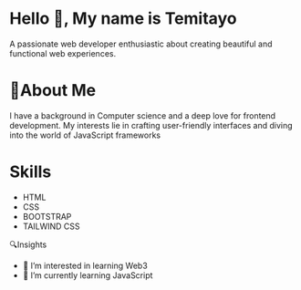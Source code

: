 # Hello 👋, My name is Temitayo 

A passionate web developer enthusiastic about creating beautiful and functional web experiences.

# 💫About Me
I have a background in Computer science and a deep love for frontend development. My interests lie in crafting user-friendly interfaces and diving into the world of JavaScript frameworks

# Skills
- HTML
- CSS
- BOOTSTRAP
- TAILWIND CSS

🔍Insights
- 👀 I’m interested in learning Web3
- 🌱 I’m currently learning JavaScript 

<!---
nelius-Dev/nelius-Dev is a ✨ special ✨ reposit BOTHory because its `README.md` (this file) appears on your GitHub profile.
You can click the Preview link to take a look at your changes.
--->

